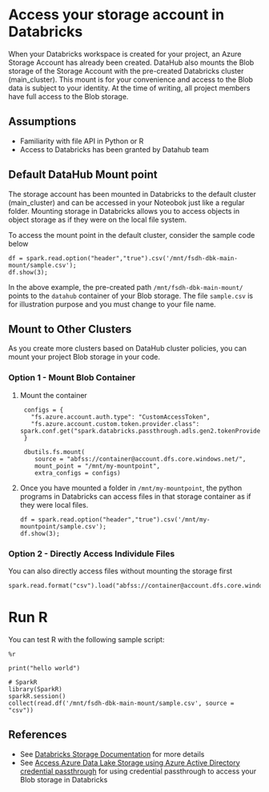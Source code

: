 # Access your storage account in Databricks

When your Databricks workspace is created for your project, an Azure Storage Account has already been created. DataHub also mounts the Blob storage of the Storage Account with the pre-created Databricks cluster (main_cluster). This mount is for your convenience and access to the Blob data is subject to your identity. At the time of writing, all project members have full access to the Blob storage.

## Assumptions
- Familiarity with file API in Python or R
- Access to Databricks has been granted by Datahub team

## Default DataHub Mount point 

The storage account has been mounted in Databricks to the default cluster (main_cluster) and can be accessed in your Noteobok just like a regular folder.
Mounting storage in Databricks allows you to access objects in object storage as if they were on the local file system.

To access the mount point in the default cluster, consider the sample code below
```
df = spark.read.option("header","true").csv('/mnt/fsdh-dbk-main-mount/sample.csv');
df.show(3);
```
In the above example, the pre-created path `/mnt/fsdh-dbk-main-mount/` points to the `datahub` container of your Blob storage. The file `sample.csv` is for illustration purpose and you must change to your file name.

## Mount to Other Clusters

As you create more clusters based on DataHub cluster policies, you can mount your project Blob storage in your code.

### Option 1 - Mount Blob Container

1. Mount the container

   ```
    configs = {
      "fs.azure.account.auth.type": "CustomAccessToken",
      "fs.azure.account.custom.token.provider.class": spark.conf.get("spark.databricks.passthrough.adls.gen2.tokenProviderClassName")
    }

    dbutils.fs.mount(
       source = "abfss://container@account.dfs.core.windows.net/",
       mount_point = "/mnt/my-mountpoint",
       extra_configs = configs)
   ```
2. Once you have mounted a folder in ```/mnt/my-mountpoint```, the python programs in Databricks can access files in that storage container as if they were local files.
    ```
    df = spark.read.option("header","true").csv('/mnt/my-mountpoint/sample.csv');
    df.show(3);
    ```

### Option 2 - Directly Access Individule Files

You can also directly access files without mounting the storage first
```
spark.read.format("csv").load("abfss://container@account.dfs.core.windows.net/sample.csv").collect()
```

# Run R
You can test R with the following sample script:
```
%r

print("hello world")

# SparkR
library(SparkR)
sparkR.session()
collect(read.df('/mnt/fsdh-dbk-main-mount/sample.csv', source = "csv"))
```
## References

- See [Databricks Storage Documentation](https://docs.microsoft.com/en-us/azure/databricks/data/data-sources/azure/azure-storage) for more details
- See [Access Azure Data Lake Storage using Azure Active Directory credential passthrough](https://learn.microsoft.com/en-us/azure/databricks/data-governance/credential-passthrough/adls-passthrough) for using credential passthrough to access your Blob storage in Databricks
